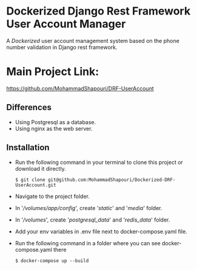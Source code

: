 # Dockerized Django Rest Framework User Account Manager

A _Dockerized_ user account management system based on the phone number validation in Django rest framework.

# Main Project Link:
https://github.com/MohammadShapouri/DRF-UserAccount


## Differences
* Using Postgresql as a database.
* Using nginx as the web server.


## Installation
* Run the following command in your terminal to clone this project or download it directly.
    ```
    $ git clone git@github.com:MohammadShapouri/Dockerized-DRF-UserAccount.git
    ```

* Navigate to the project folder.

* In '_/volumes/app/config_', create '_static_' and '_media_' folder.

* In '_/volumes_', create '_postgresql_data_' and '_redis_data_' folder.

* Add your env variables in .env file next to docker-compose.yaml file.

* Run the following command in a folder where you can see docker-compose.yaml there
    ```
    $ docker-compose up --build
    ```

